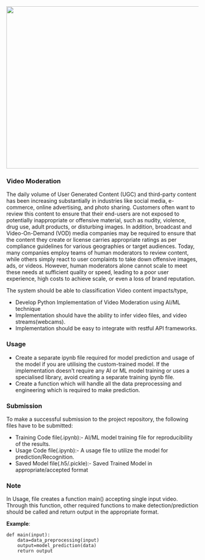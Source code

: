 <img src="https://enhancebusinesssolutions.com/wp-content/uploads/2019/09/broadcast-broadcasting-camcorder-66134-3.jpg" height=425 width=1300>

### Video Moderation 

The daily volume of User Generated Content (UGC) and third-party content has been increasing substantially in industries like social media, e-commerce, online advertising, and photo sharing. Customers often want to review this content to ensure that their end-users are not exposed to potentially inappropriate or offensive material, such as nudity, violence, drug use, adult products, or disturbing images. In addition, broadcast and Video-On-Demand (VOD) media companies may be required to ensure that the content they create or license carries appropriate ratings as per compliance guidelines for various geographies or target audiences. Today, many companies employ teams of human moderators to review content, while others simply react to user complaints to take down offensive images, ads, or videos. However, human moderators alone cannot scale to meet these needs at sufficient quality or speed, leading to a poor user experience, high costs to achieve scale, or even a loss of brand reputation.


The system should be able to classification Video content impacts/type,

* Develop Python Implementation of Video Moderation using AI/ML technique
* Implementation should have the ability to infer video files, and video streams(webcams).
* Implementation should be easy to integrate with restful API frameworks.

### Usage

* Create a separate ipynb file required for model prediction and usage of the model if you are utilising the custom-trained model. If the implementation doesn't require any AI or ML model training or uses a specialised library, avoid creating a separate training ipynb file.
* Create a function which will handle all the data preprocessing and engineering which is required to make prediction.

### Submission

To make a successful submission to the project repository, the following files have to be submitted:

* Training Code file(.ipynb):- AI/ML model training file for reproducibility of the results.
* Usage Code file(.ipynb):- A usage file to utilize the model for prediction/Recognition.
* Saved Model file(.h5/.pickle):- Saved Trained Model in appropriate/accepted format

### Note

In Usage, file creates a function main() accepting single input video. Through this function, other required functions to make detection/prediction should be called and return output in the appropriate format.

**Example**:

```
def main(input):
    data=data_preprocessing(input)
    output=model_prediction(data)
    return output
    
```